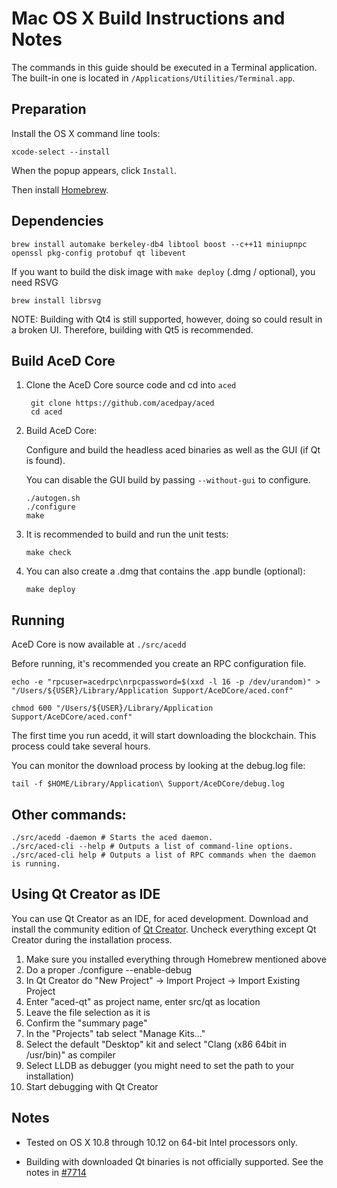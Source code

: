 Mac OS X Build Instructions and Notes
====================================
The commands in this guide should be executed in a Terminal application.
The built-in one is located in `/Applications/Utilities/Terminal.app`.

Preparation
-----------
Install the OS X command line tools:

`xcode-select --install`

When the popup appears, click `Install`.

Then install [Homebrew](https://brew.sh).

Dependencies
----------------------

    brew install automake berkeley-db4 libtool boost --c++11 miniupnpc openssl pkg-config protobuf qt libevent

If you want to build the disk image with `make deploy` (.dmg / optional), you need RSVG

    brew install librsvg

NOTE: Building with Qt4 is still supported, however, doing so could result in a broken UI. Therefore, building with Qt5 is recommended.

Build AceD Core
------------------------

1. Clone the AceD Core source code and cd into `aced`

        git clone https://github.com/acedpay/aced
        cd aced

2.  Build AceD Core:

    Configure and build the headless aced binaries as well as the GUI (if Qt is found).

    You can disable the GUI build by passing `--without-gui` to configure.

        ./autogen.sh
        ./configure
        make

3.  It is recommended to build and run the unit tests:

        make check

4.  You can also create a .dmg that contains the .app bundle (optional):

        make deploy

Running
-------

AceD Core is now available at `./src/acedd`

Before running, it's recommended you create an RPC configuration file.

    echo -e "rpcuser=acedrpc\nrpcpassword=$(xxd -l 16 -p /dev/urandom)" > "/Users/${USER}/Library/Application Support/AceDCore/aced.conf"

    chmod 600 "/Users/${USER}/Library/Application Support/AceDCore/aced.conf"

The first time you run acedd, it will start downloading the blockchain. This process could take several hours.

You can monitor the download process by looking at the debug.log file:

    tail -f $HOME/Library/Application\ Support/AceDCore/debug.log

Other commands:
-------

    ./src/acedd -daemon # Starts the aced daemon.
    ./src/aced-cli --help # Outputs a list of command-line options.
    ./src/aced-cli help # Outputs a list of RPC commands when the daemon is running.

Using Qt Creator as IDE
------------------------
You can use Qt Creator as an IDE, for aced development.
Download and install the community edition of [Qt Creator](https://www.qt.io/download/).
Uncheck everything except Qt Creator during the installation process.

1. Make sure you installed everything through Homebrew mentioned above
2. Do a proper ./configure --enable-debug
3. In Qt Creator do "New Project" -> Import Project -> Import Existing Project
4. Enter "aced-qt" as project name, enter src/qt as location
5. Leave the file selection as it is
6. Confirm the "summary page"
7. In the "Projects" tab select "Manage Kits..."
8. Select the default "Desktop" kit and select "Clang (x86 64bit in /usr/bin)" as compiler
9. Select LLDB as debugger (you might need to set the path to your installation)
10. Start debugging with Qt Creator

Notes
-----

* Tested on OS X 10.8 through 10.12 on 64-bit Intel processors only.

* Building with downloaded Qt binaries is not officially supported. See the notes in [#7714](https://github.com/bitcoin/bitcoin/issues/7714)

